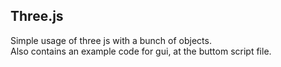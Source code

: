 ## Three.js

Simple usage of three js with a bunch of objects.\
Also contains an example code for gui, at the buttom script file.
